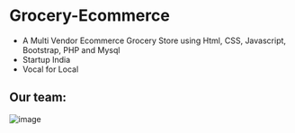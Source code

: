 # Grocery-Ecommerce
- A Multi Vendor Ecommerce Grocery Store using Html, CSS, Javascript, Bootstrap, PHP and Mysql
- Startup India
- Vocal for Local

## Our team:

![image](https://ibb.co/b6WqxYt)
